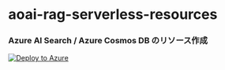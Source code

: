 # aoai-rag-serverless-resources

### Azure AI Search / Azure Cosmos DB のリソース作成

<a href="https://portal.azure.com/#create/Microsoft.Template/uri/https%3A%2F%2Fstyokosandbox.blob.core.windows.net%2Farm-templates%2Faoai-workshop-template-csharp.json" target="_blank" rel="noopener" ><img src="https://aka.ms/deploytoazurebutton" alt="Deploy to Azure"/></a>
